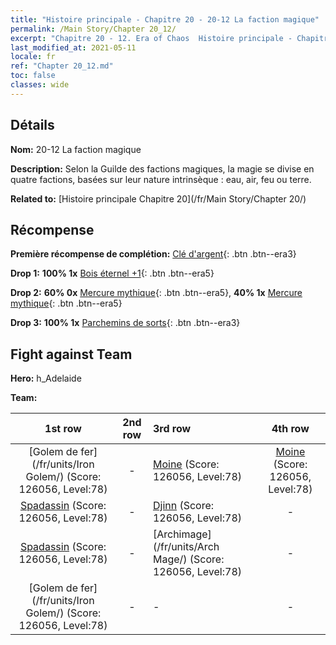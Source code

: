```yaml
---
title: "Histoire principale - Chapitre 20 - 20-12 La faction magique"
permalink: /Main Story/Chapter 20_12/
excerpt: "Chapitre 20 - 12. Era of Chaos  Histoire principale - Chapitre 20_12. 20-12 La faction magique"
last_modified_at: 2021-05-11
locale: fr
ref: "Chapter 20_12.md"
toc: false
classes: wide
---
```


## Détails

 **Nom:** 20-12 La faction magique

 **Description:** Selon la Guilde des factions magiques, la magie se divise en quatre factions, basées sur leur nature intrinsèque : eau, air, feu ou terre.

 **Related to:** [Histoire principale Chapitre 20](/fr/Main Story/Chapter 20/)

## Récompense

 **Première récompense de complétion:** [Clé d'argent](/ItemsFR/con_693/){: .btn .btn--era3}

 **Drop 1:** **100% 1x** [Bois éternel +1](/ItemsFR/mat_69/){: .btn .btn--era5}

 **Drop 2:** **60% 0x** [Mercure mythique](/ItemsFR/mat_63/){: .btn .btn--era5}, **40% 1x** [Mercure mythique](/ItemsFR/mat_63/){: .btn .btn--era5}

 **Drop 3:** **100% 1x** [Parchemins de sorts](/ItemsFR/con_694/){: .btn .btn--era3}


## Fight against Team
 **Hero:** h_Adelaide

 **Team:**


  | 1st row | 2nd row | 3rd row | 4th row |
  |:----:|:----:|:----|:----:|
  | [Golem de fer](/fr/units/Iron Golem/) (Score: 126056, Level:78)  | - | [Moine](/fr/units/Monk/) (Score: 126056, Level:78)  | [Moine](/fr/units/Monk/) (Score: 126056, Level:78)  |
  | [Spadassin](/fr/units/Swordsman/) (Score: 126056, Level:78)  | - | [Djinn](/fr/units/Genie/) (Score: 126056, Level:78)  | - |
  | [Spadassin](/fr/units/Swordsman/) (Score: 126056, Level:78)  | - | [Archimage](/fr/units/Arch Mage/) (Score: 126056, Level:78)  | - |
  | [Golem de fer](/fr/units/Iron Golem/) (Score: 126056, Level:78)  | - | - | - |



